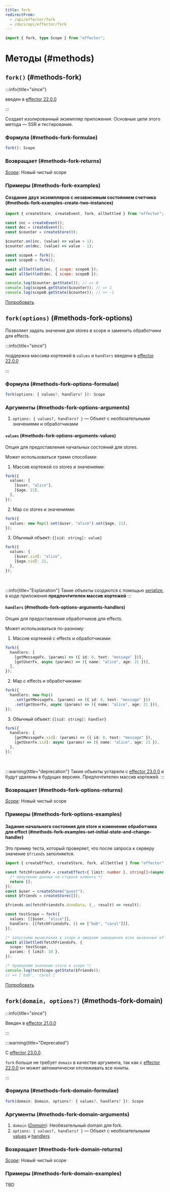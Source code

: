 ```yaml
---
title: fork
redirectFrom:
  - /api/effector/fork
  - /docs/api/effector/fork
---
```


```ts
import { fork, type Scope } from "effector";
```

# Методы (#methods)

## `fork()` (#methods-fork)

:::info{title="since"}

введен в [effector 22.0.0](https://changelog.effector.dev/#effector-22-0-0)

:::

Создает изолированный экземпляр приложения.
Основные цели этого метода — SSR и тестирование.

### Формула (#methods-fork-formulae)

```ts
fork(): Scope
```

### Возвращает (#methods-fork-returns)

[_Scope_](/en/api/effector/Scope): Новый чистый scope

### Примеры (#methods-fork-examples)

#### Создание двух экземпляров с независимым состоянием счетчика (#methods-fork-examples-create-two-instances)

```js
import { createStore, createEvent, fork, allSettled } from "effector";

const inc = createEvent();
const dec = createEvent();
const $counter = createStore(0);

$counter.on(inc, (value) => value + 1);
$counter.on(dec, (value) => value - 1);

const scopeA = fork();
const scopeB = fork();

await allSettled(inc, { scope: scopeA });
await allSettled(dec, { scope: scopeB });

console.log($counter.getState()); // => 0
console.log(scopeA.getState($counter)); // => 1
console.log(scopeB.getState($counter)); // => -1
```

[Попробовать](https://share.effector.dev/dBSC59h8)

## `fork(options)` (#methods-fork-options)

Позволяет задать значения для stores в scope и заменить обработчики для effects.

:::info{title="since"}

поддержка массива кортежей в `values` и `handlers` введена в [effector 22.0.0](https://changelog.effector.dev/#effector-22-0-0)

:::

### Формула (#methods-fork-options-formulae)

```ts
fork(options: { values?, handlers? }): Scope
```

### Аргументы (#methods-fork-options-arguments)

1. `options: { values?, handlers? }` — Объект с необязательными значениями и обработчиками

#### `values` (#methods-fork-options-arguments-values)

Опция для предоставления начальных состояний для stores.

Может использоваться тремя способами:

1. Массив кортежей со stores и значениями:

```ts
fork({
  values: [
    [$user, "alice"],
    [$age, 21],
  ],
});
```

2. Map со stores и значениями:

```ts
fork({
  values: new Map().set($user, "alice").set($age, 21),
});
```

3. Обычный объект: `{[sid: string]: value}`

```ts
fork({
  values: {
    [$user.sid]: "alice",
    [$age.sid]: 21,
  },
});
```

<br />

:::info{title="Explanation"}
Такие объекты создаются с помощью [serialize](/en/api/effector/serialize), в коде приложения **предпочтителен массив кортежей**
:::

#### `handlers` (#methods-fork-options-arguments-handlers)

Опция для предоставления обработчиков для effects.

Может использоваться по-разному:

1. Массив кортежей с effects и обработчиками:

```ts
fork({
  handlers: [
    [getMessageFx, (params) => ({ id: 0, text: "message" })],
    [getUserFx, async (params) => ({ name: "alice", age: 21 })],
  ],
});
```

2. Map с effects и обработчиками:

```ts
fork({
  handlers: new Map()
    .set(getMessageFx, (params) => ({ id: 0, text: "message" }))
    .set(getUserFx, async (params) => ({ name: "alice", age: 21 })),
});
```

3. Обычный объект: `{[sid: string]: handler}`

```ts
fork({
  handlers: {
    [getMessageFx.sid]: (params) => ({ id: 0, text: "message" }),
    [getUserFx.sid]: async (params) => ({ name: "alice", age: 21 }),
  },
});
```

<br />

:::warning{title="deprecation"}
Такие объекты устарели с [effector 23.0.0](https://changelog.effector.dev/#effector-23-0-0) и будут удалены в будущих версиях. Предпочтителен массив кортежей.
:::

### Возвращает (#methods-fork-options-returns)

[_Scope_](/en/api/effector/Scope): Новый чистый scope

### Примеры (#methods-fork-options-examples)

#### Задание начального состояния для store и изменение обработчика для effect (#methods-fork-examples-set-initial-state-and-change-handler)

Это пример теста, который проверяет, что после запроса к серверу значение `$friends` заполняется.

```ts
import { createEffect, createStore, fork, allSettled } from "effector";

const fetchFriendsFx = createEffect<{ limit: number }, string[]>(async ({ limit }) => {
  /* получение данных на стороне клиента */
  return [];
});
const $user = createStore("guest");
const $friends = createStore([]);

$friends.on(fetchFriendsFx.doneData, (_, result) => result);

const testScope = fork({
  values: [[$user, "alice"]],
  handlers: [[fetchFriendsFx, () => ["bob", "carol"]]],
});

/* запускаем вычисления в scope и ожидаем завершения всех вызванных effects */
await allSettled(fetchFriendsFx, {
  scope: testScope,
  params: { limit: 10 },
});

/* проверяем значение store в scope */
console.log(testScope.getState($friends));
// => ['bob', 'carol']
```

[Попробовать](https://share.effector.dev/gnNbGZuu)

## `fork(domain, options?)` (#methods-fork-domain)

:::info{title="since"}

Введен в [effector 21.0.0](https://changelog.effector.dev/#effector-21-0-0)

:::

:::warning{title="Deprecated"}

С [effector 23.0.0](https://changelog.effector.dev/#effector-23-0-0).

`fork` больше не требует `domain` в качестве аргумента, так как с [effector 22.0.0](https://changelog.effector.dev/#effector-22-0-0) он может автоматически отслеживать все юниты.

:::

### Формула (#methods-fork-domain-formulae)

```ts
fork(domain: Domain, options?: { values?, handlers? }): Scope
```

### Аргументы (#methods-fork-domain-arguments)

1. `domain` ([_Domain_](/en/api/effector/Domain)): Необязательный domain для fork.
2. `options: { values?, handlers? }` — Объект с необязательными [values](#methods-fork-options-arguments-values) и [handlers](#methods-fork-options-arguments-handlers)

### Возвращает (#methods-fork-domain-returns)

[_Scope_](/en/api/effector/Scope): Новый чистый scope

### Примеры (#methods-fork-domain-examples)

TBD

